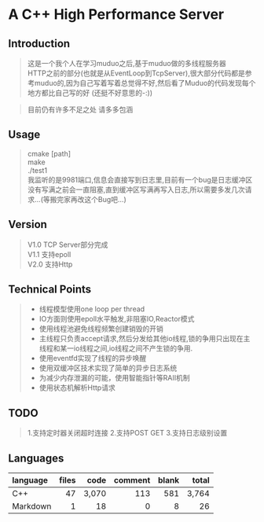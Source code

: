 # A C++ High Performance Server

## Introduction

> 这是一个我个人在学习muduo之后,基于muduo做的多线程服务器  
HTTP之前的部分(也就是从EventLoop到TcpServer),很大部分代码都是参考muduo的,因为自己写着写着总觉得不好,然后看了Muduo的代码发现每个地方都比自己写的好 (还挺不好意思的-:)) 

> 目前仍有许多不足之处 请多多包涵

## Usage
> cmake [path]  
> make  
> ./test1  
> 我监听的是9981端口,信息会直接写到日志里,目前有一个bug是日志缓冲区没有写满之前会一直阻塞,直到缓冲区写满再写入日志,所以需要多发几次请求...(等搬完家再改这个Bug吧...)

## Version
> V1.0 TCP Server部分完成  
> V1.1 支持epoll  
> V2.0 支持Http

## Technical  Points

> + 线程模型使用one loop per thread  
> + IO方面则使用epoll水平触发,非阻塞IO,Reactor模式
> + 使用线程池避免线程频繁创建销毁的开销
> + 主线程只负责accept请求,然后分发给其他io线程,锁的争用只出现在主线程和某一io线程之间,io线程之间不产生锁的争用.
> + 使用eventfd实现了线程的异步唤醒
> + 使用双缓冲区技术实现了简单的异步日志系统
> + 为减少内存泄漏的可能，使用智能指针等RAII机制
> + 使用状态机解析Http请求

## TODO

> 1.支持定时器关闭超时连接
> 2.支持POST GET
> 3.支持日志级别设置  

## Languages
| language | files | code | comment | blank | total |
| :--- | ---: | ---: | ---: | ---: | ---: |
| C++ | 47 | 3,070 | 113 | 581 | 3,764 |
| Markdown | 1 | 18 | 0 | 8 | 26 |

